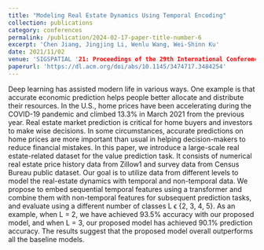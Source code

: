 ```yaml
---
title: "Modeling Real Estate Dynamics Using Temporal Encoding"
collection: publications
category: conferences
permalink: /publication/2024-02-17-paper-title-number-6
excerpt: 'Chen Jiang, Jingjing Li, Wenlu Wang, Wei-Shinn Ku'
date: 2021/11/02
venue: 'SIGSPATIAL '21: Proceedings of the 29th International Conference on Advances in Geographic Information Systems'
paperurl: 'https://dl.acm.org/doi/abs/10.1145/3474717.3484254'
---
```


Deep learning has assisted modern life in various ways. One example is that accurate economic prediction helps people better allocate and distribute their resources. In the U.S., home prices have been accelerating during the COVID-19 pandemic and climbed 13.3% in March 2021 from the previous year. Real estate market prediction is critical for home buyers and investors to make wise decisions. In some circumstances, accurate predictions on home prices are more important than usual in helping decision-makers to reduce financial mistakes.
In this paper, we introduce a large-scale real estate-related dataset for the value prediction task. It consists of numerical real estate price history data from Zillow1 and survey data from Census Bureau public dataset. Our goal is to utilize data from different levels to model the real-estate dynamics with temporal and non-temporal data. We propose to embed sequential temporal features using a transformer and combine them with non-temporal features for subsequent prediction tasks, and evaluate using a different number of classes L ϵ {2, 3, 4, 5}. As an example, when L = 2, we have achieved 93.5% accuracy with our proposed model, and when L = 3, our proposed model has achieved 90.1% prediction accuracy. The results suggest that the proposed model overall outperforms all the baseline models.
